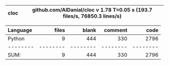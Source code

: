 cloc|github.com/AlDanial/cloc v 1.78  T=0.05 s (193.7 files/s, 76850.3 lines/s)
--- | ---

Language|files|blank|comment|code
:-------|-------:|-------:|-------:|-------:
Python|9|444|330|2796
--------|--------|--------|--------|--------
SUM:|9|444|330|2796
